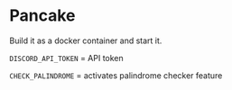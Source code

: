 # Pancake
Build it as a docker container and start it.

`DISCORD_API_TOKEN` = API token

`CHECK_PALINDROME` = activates palindrome checker feature